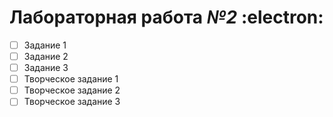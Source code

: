 # **Лабораторная работа _№2_** :electron:
- [ ] Задание 1
- [ ] Задание 2
- [ ] Задание 3
- [ ] Творческое задание 1
- [ ] Творческое задание 2
- [ ] Творческое задание 3